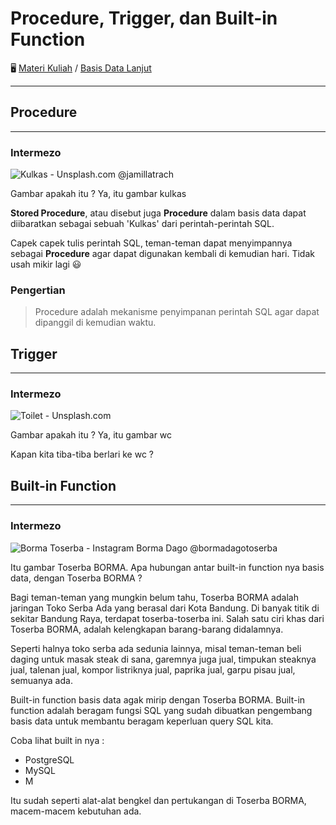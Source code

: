 # Procedure, Trigger, dan Built-in Function

🖥️ [Materi Kuliah](../../) / [Basis Data Lanjut](../2020-2021)

---

## Procedure
---

### Intermezo
![Kulkas - Unsplash.com @jamillatrach](https://images.unsplash.com/photo-1571175443880-49e1d25b2bc5?ixlib=rb-1.2.1&auto=format&fit=crop&w=300&q=80)

Gambar apakah itu ?
Ya, itu gambar kulkas

**Stored Procedure**, atau disebut juga **Procedure** dalam basis data dapat diibaratkan sebagai sebuah 'Kulkas' dari perintah-perintah SQL. 

Capek capek tulis perintah SQL, teman-teman dapat menyimpannya sebagai **Procedure** agar dapat digunakan kembali di kemudian hari. Tidak usah mikir lagi 😃

### Pengertian

> Procedure adalah mekanisme penyimpanan perintah SQL agar dapat dipanggil di kemudian waktu.


## Trigger
---

### Intermezo
![Toilet - Unsplash.com](https://images.unsplash.com/photo-1587527901949-ab0341697c1e?ixlib=rb-1.2.1&ixid=eyJhcHBfaWQiOjEyMDd9&auto=format&fit=crop&w=300&q=80)

Gambar apakah itu ?
Ya, itu gambar wc

Kapan kita tiba-tiba berlari ke wc ?

## Built-in Function
---

### Intermezo
![Borma Toserba - Instagram Borma Dago @bormadagotoserba]({{site.baseurl}}/basis-data-lanjut/2020-2021/borma-toserba.png)

Itu gambar Toserba BORMA. Apa hubungan antar built-in function nya basis data, dengan Toserba BORMA ?

Bagi teman-teman yang mungkin belum tahu, Toserba BORMA adalah jaringan Toko Serba Ada yang berasal dari Kota Bandung. Di banyak titik di sekitar Bandung Raya, terdapat toserba-toserba ini. Salah satu ciri khas dari Toserba BORMA, adalah kelengkapan barang-barang didalamnya. 

Seperti halnya toko serba ada sedunia lainnya, misal teman-teman beli daging untuk masak steak di sana, garemnya juga jual, timpukan steaknya jual, talenan jual, kompor listriknya jual, paprika jual, garpu pisau jual, semuanya ada.

Built-in function basis data agak mirip dengan Toserba BORMA. Built-in function adalah beragam fungsi SQL yang sudah dibuatkan pengembang basis data untuk membantu beragam keperluan query SQL kita.

Coba lihat built in nya :

- PostgreSQL
- MySQL
- M

Itu sudah seperti alat-alat bengkel dan pertukangan di Toserba BORMA, macem-macem kebutuhan ada. 

